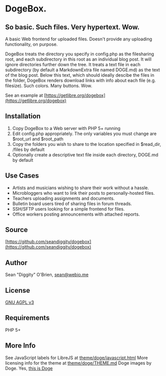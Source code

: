 DogeBox.
=======
So basic. Such files. Very hypertext. Wow.
-----------
A basic Web frontend for uploaded files.  Doesn't provide any uploading functionality, on purpose.

DogeBox treats the directory you specify in config.php as the filesharing root, and each subdirectory in this root as an individual blog post.  It will ignore directories further down the tree.  It treats a text file in each subdirectory (by default a MarkdownExtra file named DOGE.md) as the text of the blog post.  Below this text, which should ideally descibe the files in the folder, DogeBox renders download links with info about each file (e.g. filesize).  Such colors.  Many buttons.  Wow.

See an example at [https://getlibre.org/dogebox](https://getlibre.org/dogebox)

Installation
-----------
1. Copy DogeBox to a Web server with PHP 5+ running
2. Edit config.php appropriately.  The only variables you must change are $root_url and $root_path
3. Copy the folders you wish to share to the location specified in $read_dir, /files by default
4. Optionally create a descriptive text file inside each directory, DOGE.md by default

Use Cases
-----------
* Artists and musicians wishing to share their work without a hassle.
* Microbloggers who want to link their posts to personally-hosted files.
* Teachers uploading assignments and documents.
* Bulletin board users tired of sharing files in forum threads.
* SSH/SFTP users looking for a simple frontend for files.
* Office workers posting announcements with attached reports.

Source
-----------
[https://github.com/seandiggity/dogebox](https://github.com/seandiggity/dogebox)

Author
-----------
Sean "Diggity" O'Brien, [sean@webio.me](mailto:sean@webio.me)

License
-----------
[GNU AGPL v3](https://www.gnu.org/licenses/agpl.html)

Requirements
-----------
PHP 5+

More Info
-----------
See JavaScript labels for LibreJS at [theme/doge/javascript.html](theme/javascript.html)
More licensing info for the theme at [theme/doge/THEME.md](theme/THEME.md)
Doge images by Doge. Yes, [this is Doge](https://en.wikipedia.org/wiki/Doge_%28meme%29)

